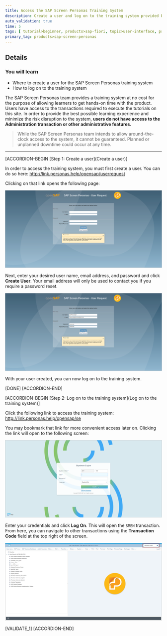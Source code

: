 ```yaml
---
title: Access the SAP Screen Personas Training System
description: Create a user and log on to the training system provided by the SAP Screen Personas team.
auto_validation: true
time: 5
tags: [ tutorial>beginner, products>sap-fiori, topic>user-interface, products>sap-s-4hana]
primary_tag: products>sap-screen-personas
---
```


## Details
### You will learn
  - Where to create a user for the SAP Screen Personas training system
  - How to log on to the training system

The SAP Screen Personas team provides a training system at no cost for the purpose of allowing learners to get hands-on time with the product. Users have access to the transactions required to execute the tutorials on this site. In order to provide the best possible learning experience and minimize the risk disruption to the system, **users do not have access to the Administration transaction or other administrative features.**

>While the SAP Screen Personas team intends to allow around-the-clock access to the system, it cannot be guaranteed. Planned or unplanned downtime could occur at any time.

---

[ACCORDION-BEGIN [Step 1: Create a user](Create a user)]

In order to access the training system, you must first create a user. You can do so here: <http://link.personas.help/opensap/userrequest>

Clicking on that link opens the following page:

![Access user creation](New-User.png)

Next, enter your desired user name, email address, and password and click **Create User**. Your email address will only be used to contact you if you require a password reset.

![Credentials](Credentials.png)

With your user created, you can now log on to the training system.

[DONE]
[ACCORDION-END]

[ACCORDION-BEGIN [Step 2: Log on to the training system](Log on to the training system)]

Click the following link to access the training system: <http://link.personas.help/opensap/se>

You may bookmark that link for more convenient access later on. Clicking the link will open to the following screen:

![Log On](Log-On.png)

Enter your credentials and click **Log On**. This will open the `SMEN` transaction. From here, you can navigate to other transactions using the **Transaction Code** field at the top right of the screen.

![System](System.png)

[VALIDATE_1]
[ACCORDION-END]
